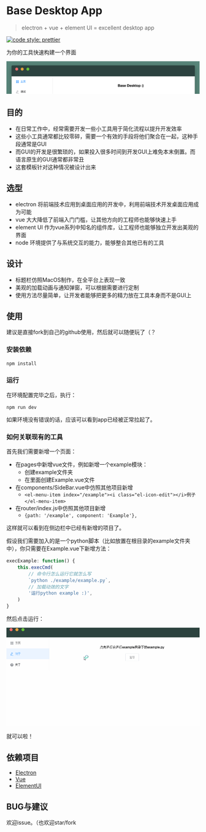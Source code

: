 # Base Desktop App

> electron + vue + element UI = excellent desktop app

[![code style: prettier](https://img.shields.io/badge/code_style-prettier-ff69b4.svg?style=flat-square)](https://github.com/prettier/prettier)

为你的工具快速构建一个界面

![](./pic/basedesktop_desc.png)

## 目的

- 在日常工作中，经常需要开发一些小工具用于简化流程以提升开发效率
- 这些小工具通常都比较零碎，需要一个有效的手段将他们聚合在一起，这种手段通常是GUI
- 而GUI的开发是很繁琐的，如果投入很多时间到开发GUI上难免本末倒置。而语言原生的GUI通常都非常丑
- 这套模板针对这种情况被设计出来

## 选型

- electron 将前端技术应用到桌面应用的开发中，利用前端技术开发桌面应用成为可能
- vue 大大降低了前端入门门槛，让其他方向的工程师也能够快速上手
- element UI 作为vue系列中知名的组件库，让工程师也能够独立开发出美观的界面
- node 环境提供了与系统交互的能力，能够整合其他已有的工具

## 设计

- 标题栏仿照MacOS制作，在全平台上表现一致
- 美观的加载动画与通知弹窗，可以根据需要进行定制
- 使用方法尽量简单，让开发者能够把更多的精力放在工具本身而不是GUI上

## 使用

建议是直接fork到自己的github使用，然后就可以随便玩了（？

### 安装依赖

``` bash
npm install
```

### 运行

在环境配置完毕之后，执行：

```
npm run dev
```

如果环境没有错误的话，应该可以看到app已经被正常拉起了。

### 如何关联现有的工具

首先我们需要新增一个页面：

- 在pages中新增vue文件，例如新增一个example模块：
    - 创建example文件夹
    - 在里面创建Example.vue文件
- 在components/SideBar.vue中仿照其他项目新增
    - `<el-menu-item index="/example"><i class="el-icon-edit"></i>例子</el-menu-item>`
- 在router/index.js中仿照其他项目新增
    - `{path: '/example', component: 'Example'},`

这样就可以看到在侧边栏中已经有新增的项目了。

假设我们需要加入的是一个python脚本（比如放置在根目录的example文件夹中），你只需要在Example.vue下新增方法：

```js
execExample: function() {
    this.execCmd(
        // 命令行怎么运行它就怎么写
        `python ./example/example.py`,
        // 加载动效的文字
        '运行python example :)',
    )
}
```

然后点击运行：

![](./pic/basedesktop_run_example.gif)

就可以啦！

## 依赖项目

- [Electron](https://electronjs.org)
- [Vue](https://cn.vuejs.org)
- [ElementUI](http://element.eleme.io/#/zh-CN)

## BUG与建议

欢迎issue。（也欢迎star/fork
